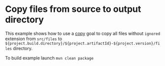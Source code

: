 # Copy files from source to output directory
This example shows how to use a [copy](http://directory-content-maven-plugin.projects.gabrys.biz/LATEST/copy-mojo.html) goal to copy all files without `ignored` extension from `src/files` to `${project.build.directory}/${project.artifactId}-${project.version}/files` directory.

To build example launch `mvn clean package`